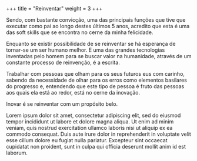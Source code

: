 +++
title = "Reinventar"
weight = 3
+++

Sendo, com bastante convicção, uma das principais funções que tive que executar como pai ao longo destes últimos 5 anos, acredito que esta é uma das soft skills que se encontra no cerne da minha felicidade. 

Enquanto se existir possibilidade de se reinventar se há esperança de tornar-se um ser humano melhor. E uma das grandes tecnologias inventadas pelo homem para se buscar valor na humanidade, através de um constante processo de reinvenção, é a escrita. 

Trabalhar com pessoas que olham para os seus futuros eus com carinho, sabendo da necessidade de olhar para os erros como elementos basilares do progresso e, entendendo que este tipo de pessoa é fruto das pessoas aos quais ela está ao redor, está no cerne da inovação. 

Inovar é se reinventar com um propósito belo.

<!--more-->

Lorem ipsum dolor sit amet, consectetur adipiscing elit, sed do eiusmod tempor incididunt ut labore et dolore magna aliqua. Ut enim ad minim veniam, quis nostrud exercitation ullamco laboris nisi ut aliquip ex ea commodo consequat. Duis aute irure dolor in reprehenderit in voluptate velit esse cillum dolore eu fugiat nulla pariatur. Excepteur sint occaecat cupidatat non proident, sunt in culpa qui officia deserunt mollit anim id est laborum.
